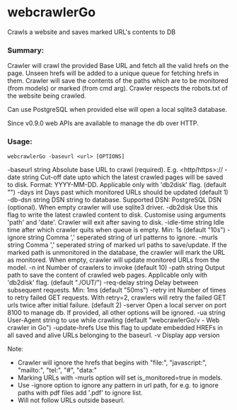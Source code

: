 # webcrawlerGo
 Crawls a website and saves marked URL's contents to DB

### Summary:
Crawler will crawl the provided Base URL and fetch all the valid hrefs on the page.
Unseen hrefs will be added to a unique queue for fetching hrefs in them.
Crawler will save the contents of the paths which are to be monitored (from models) or marked (from cmd arg).
Crawler respects the robots.txt of the website being crawled.

Can use PostgreSQL when provided else will open a local sqlite3 database.

Since v0.9.0 web APIs are available to manage the db over HTTP.

### Usage:

    webcrawlerGo -baseurl <url> [OPTIONS]

  -baseurl string
        Absolute base URL to crawl (required).
        E.g. <http/https>://<domain-name>
  -date string
        Cut-off date upto which the latest crawled pages will be saved to disk.
        Format: YYYY-MM-DD. Applicable only with 'db2disk' flag.
        (default "<todays-date>")
  -days int
        Days past which monitored URLs should be updated (default 1)
  -db-dsn string
        DSN string to database.
        Supported DSN: PostgreSQL DSN (optional).
        When empty crawler will use sqlite3 driver.
  -db2disk
        Use this flag to write the latest crawled content to disk.
        Customise using arguments 'path' and 'date'.
        Crawler will exit after saving to disk.
  -idle-time string
        Idle time after which crawler quits when queue is empty.
        Min: 1s (default "10s")
  -ignore string
        Comma ',' seperated string of url patterns to ignore.
  -murls string
        Comma ',' seperated string of marked url paths to save/update.
        If the marked path is unmonitored in the database, the crawler
        will mark the URL as monitored.
        When empty, crawler will update monitored URLs from the model.
  -n int
        Number of crawlers to invoke (default 10)
  -path string
        Output path to save the content of crawled web pages.
        Applicable only with 'db2disk' flag. (default "./OUT/<timestamp>")
  -req-delay string
        Delay between subsequent requests.
        Min: 1ms (default "50ms")
  -retry int
        Number of times to retry failed GET requests.
        With retry=2, crawlers will retry the failed GET urls
        twice after initial failure. (default 2)
  -server
        Open a local server on port 8100 to manage db. If provided, all other
        options will be ignored.
  -ua string
        User-Agent string to use while crawling
         (default "webcrawlerGo/v<version> - Web crawler in Go")
  -update-hrefs
        Use this flag to update embedded HREFs in all saved and alive URLs
        belonging to the baseurl.
  -v    Display app version

  Note: 
   - Crawler will ignore the hrefs that begins with "file:", "javascript:", "mailto:", "tel:", "#", "data:"
   - Marking URLs with -murls option will set is_monitored=true in models.
   - Use -ignore option to ignore any pattern in url path, for e.g. to ignore paths with pdf files add '.pdf' to ignore
   list.
   - Will not follow URLs outside baseurl.

